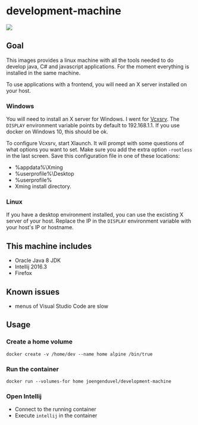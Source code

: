 # development-machine
[![](https://images.microbadger.com/badges/image/joengenduvel/development-machine.svg)](https://microbadger.com/images/joengenduvel/development-machine "Get your own image badge on microbadger.com")

## Goal
This images provides a linux machine with all the tools needed to do develop java, C# and javascript applications.
For the moment everything is installed in the same machine.

To use applications with a frontend, you will need an X server installed on your host.
### Windows
You will need to install an X server for Windows.
I went for [Vcxsrv](https://sourceforge.net/projects/vcxsrv/).
The `DISPLAY` environment variable points by default to 192.168.1.1.
If you use docker on Windows 10, this should be ok.

To configure Vcxsrv, start Xlaunch.
It will prompt with some questions of what options you want to set.
Make sure you add the extra option `-rootless` in the last screen.
Save this configuration file in one of these locations:
* %appdata%\Xming
* %userprofile%\Desktop
* %userprofile%
* Xming install directory.

### Linux
If you have a desktop environment installed, you can use the excisting X server of your host.
Replace the IP in the `DISPLAY` environment variable with your host's IP or hostname.

## This machine includes
* Oracle Java 8 JDK
* Intellij 2016.3
* Firefox

## Known issues
* menus of Visual Studio Code are slow

## Usage
### Create a home volume
`docker create -v /home/dev --name home alpine /bin/true`
### Run the container
```
docker run --volumes-for home joengenduvel/development-machine
```
### Open Intellij
* Connect to the running container
* Execute `intellij` in the container

